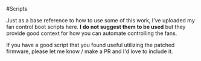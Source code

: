 #Scripts

Just as a base reference to how to use some of this work, I've uploaded my fan control boot scripts here. **I do not suggest them to be used** but they provide good context for how you can automate controlling the fans.

If you have a good script that you found useful utilizing the patched firmware, please let me know / make a PR and I'd love to include it.
